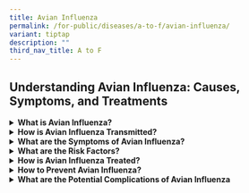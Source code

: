 ```yaml
---
title: Avian Influenza
permalink: /for-public/diseases/a-to-f/avian-influenza/
variant: tiptap
description: ""
third_nav_title: A to F
---
```

<h2>Understanding Avian Influenza: Causes, Symptoms, and Treatments</h2>
<p></p>
<div data-type="detailGroup" class="isomer-accordion isomer-accordion-white">
<details class="isomer-details">
<summary><strong>What is Avian Influenza?</strong>
</summary>
<div data-type="detailsContent" class="isomer-details-content">
<p>Avian influenza, commonly known as bird flu, is a contagious viral disease
caused by influenza A viruses which primarily infects wild birds and poultry.
However, in rare cases, it may also infect humans and mammals. In particular,
the A(H5N1) and A(H7N9) viruses have been known to cause majority of human
infections to date. Aside from A(H5N1), there have also been sporadic cases
of human infection with various subtypes of avian influenza (i.e. H3, H5,
H7, H9, H10).</p>
<p>Human infections with the avian influenza virus are rare but have occurred
sporadically since its first detection in Hong Kong in 1997. There has
been no sustained human-to-human transmission, although several small clusters
of infections have been reported.</p>
<p>The avian influenza viruses are divided into several sub-types. The most
frequently identified sub-types of avian influenza that have caused human
infections are the H5N1 and the H7N9 viruses:</p>
<ul>
<li>
<p>The A(H5N1) virus is highly contagious in birds and has been associated
with severe disease and deaths in humans. Since its widespread re-emergence
in 2003, the virus has spread from Asia to Europe and Africa, and has become
endemic in poultry populations in some countries such as China and India.
Most human infections have occurred after prolonged and close contact with
infected poultry. Rare, limited and non-sustained person-to-person spread
of this virus had been reported.</p>
</li>
<li>
<p>A multistate outbreak of A(H5N1) virus among dairy cattle herds was reported
across the United States (US) in March 2024. The A(H5N1) virus was also
detected in udder swabs and raw (unpasteurised) milk samples from infected
cows. Three human cases among farm workers in different farms were infected
after their exposure to the infected cows.</p>
</li>
<li>
<p>Human infections with H7N9 were first reported in China in 2013. Most
human infections had occurred after exposure to infected poultry or live
bird markets. Similarly, rare instances of limited, non-sustained person-to-person
spread have been reported in China.</p>
</li>
<li>
<p>Sporadic cases of human infections with other avian influenza viruses,
including H5N6 and H9N2 viruses, have also been reported in China and other
countries. Spread from birds to humans is rare and no person-to-person
spread has been reported.</p>
</li>
</ul>
<p>The World Health Organization (WHO) advises that sporadic human cases
of avian influenza infection are not unexpected, given that there is a
risk for sporadic infections and small clusters of human cases due to exposure
to infected poultry or contaminated environments, as long as Avian influenza
viruses are circulating in poultry.</p>
</div>
</details>
<details class="isomer-details">
<summary><strong>How is Avian Influenza Transmitted?</strong>
</summary>
<div data-type="detailsContent" class="isomer-details-content">
<p>Human infection with avian influenza virus is primarily acquired through:</p>
<ul>
<li>
<p>Direct or close contact with potentially sick or dead birds and other
animals (e.g. mammals).</p>
</li>
<li>
<p>Direct exposure to secretions or excretions from infected animals, or
their contaminated environment.</p>
</li>
<li>
<p>Consumption or exposure to infected animals’ undercooked or unprocessed
animal products (e.g. unpasteurized milk).</p>
</li>
</ul>
<p>There is currently no evidence to suggest that the virus can be spread
through the consumption of properly prepared poultry or eggs, although
a few cases have been linked to consumption of dishes containing raw, contaminated
poultry blood.</p>
<p>Based on current available evidence, avian influenza viruses have not
developed the capability to easily infect humans and other mammals, nor
to transmit easily between humans.</p>
<p>The incubation period is about 1 to 10 days.</p>
</div>
</details>
<details class="isomer-details">
<summary><strong>What are the Symptoms of Avian Influenza?</strong>
</summary>
<div data-type="detailsContent" class="isomer-details-content">
<p>The most common symptoms of human infection with avian influenza are similar
to those of regular flu:</p>
<ul>
<li>
<p>High fever (usually over 38 degrees Celsius)</p>
</li>
<li>
<p>Cough</p>
</li>
<li>
<p>Sore throat</p>
</li>
<li>
<p>Runny nose</p>
</li>
<li>
<p>Phlegm</p>
</li>
<li>
<p>Difficulty breathing</p>
</li>
<li>
<p>Headaches</p>
</li>
<li>
<p>Muscle or body aches</p>
</li>
<li>
<p>Fatigue</p>
</li>
</ul>
<p>
<br>Other possible symptoms include:</p>
<ul>
<li>
<p>Diarrhoea</p>
</li>
<li>
<p>Nausea</p>
</li>
<li>
<p>Vomiting</p>
</li>
<li>
<p>Seizures</p>
</li>
<li>
<p>Conjunctivitis</p>
</li>
</ul>
</div>
</details>
<details class="isomer-details">
<summary><strong>What are the Risk Factors?</strong>
</summary>
<div data-type="detailsContent" class="isomer-details-content">
<p>Risk Factors Include:</p>
<ul data-tight="true" class="tight">
<li>
<p>Slaughtering</p>
</li>
<li>
<p>De-feathering</p>
</li>
<li>
<p>Handling or preparing infected birds for consumption</p>
</li>
</ul>
</div>
</details>
<details class="isomer-details">
<summary><strong>How is Avian Influenza Treated?</strong>
</summary>
<div data-type="detailsContent" class="isomer-details-content">
<p>Treatment may vary, depending on your symptoms. If the disease is caught
early, Tamiflu (Oseltamivir) is often the recommended treatment alongside
symptomatic treatment. Tamiflu may also be offered to any family members
who have been exposed to the virus as (prevention) prophylaxis.</p>
<p>There is currently no vaccine available for humans, and the seasonal influenza
vaccines do not protect against avian influenza infection.</p>
</div>
</details>
<details class="isomer-details">
<summary><strong>How to Prevent Avian Influenza?</strong>
</summary>
<div data-type="detailsContent" class="isomer-details-content">
<p>To reduce risk of exposure to avian influenza, travellers to affected
areas are advised to maintain their vigilance and adopt the following health
precautions:</p>
<ul>
<li>
<p>Observe and practise good personal hygiene at all times.</p>
</li>
<li>
<p>Wash your hands regularly with soap, especially before handling food or
eating, after going to the toilet, or when hands are dirty from coughing
or sneezing. If water is not available, use an alcohol-based hand sanitiser
that contains at least 60% alcohol.</p>
</li>
<li>
<p>Avoid close contact with persons who are unwell or have symptoms of infectious
diseases.</p>
</li>
<li>
<p>Cover your mouth with a tissue when coughing or sneezing, and dispose
the soiled tissue into the bin immediately. Avoid touching your face, including
eyes, nose and mouth with unwashed hands after coughing or sneezing.</p>
</li>
<li>
<p>Eat food that have been fully cooked and wash fruits and vegetables before
eating them. Avoid eating raw or undercooked meat and seafood, milk/milk
products, and food prepared in unhygienic conditions.</p>
</li>
<li>
<p>Avoid visits to commercial or backyard poultry farms, live bird markets
and dairy farms.</p>
</li>
<li>
<p>Avoid contact with potentially sick or dead birds and animals.</p>
</li>
<li>
<p>Avoid contact with animal waste or untreated bird feathers.</p>
</li>
<li>
<p>Wash your hands thoroughly with soap and water after handling live or
dead poultry and birds.</p>
</li>
<li>
<p>Wear a mask and seek medical attention promptly if you become unwell or
develop respiratory symptoms such as cough or runny nose, and inform the
doctor of your travel history.</p>
</li>
</ul>
</div>
</details>
<details class="isomer-details">
<summary><strong>What are the Potential Complications of Avian Influenza</strong>
</summary>
<div data-type="detailsContent" class="isomer-details-content">
<p>The signs and symptoms of human infection with avian influenza viruses
range from mild respiratory symptoms to severe illnesses such as pneumonia.
The disease may progress rapidly, leading to respiratory failure with acute
respiratory distress syndrome (ARDS) and multiple organ failure, and may
result in death.</p>
</div>
</details>
</div>
<p></p>